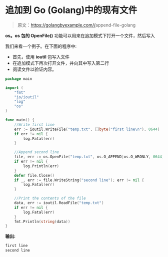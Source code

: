 # 追加到 Go (Golang)中的现有文件

> 原文：<https://golangbyexample.com//>append-file-golang

**os。os 包的 OpenFile()** 功能可以用来在追加模式下打开一个文件，然后写入

我们来看一个例子。在下面的程序中:

*   首先，使用 **ioutil** 包写入文件
*   在追加模式下再次打开文件，并向其中写入第二行
*   阅读文件以验证内容。

```go
package main

import (
    "fmt"
    "io/ioutil"
    "log"
    "os"
)

func main() {
    //Write first line
    err := ioutil.WriteFile("temp.txt", []byte("first line\n"), 0644)
    if err != nil {
        log.Fatal(err)
    }

    //Append second line
    file, err := os.OpenFile("temp.txt", os.O_APPEND|os.O_WRONLY, 0644)
    if err != nil {
        log.Println(err)
    }
    defer file.Close()
    if _, err := file.WriteString("second line"); err != nil {
        log.Fatal(err)
    }

    //Print the contents of the file
    data, err := ioutil.ReadFile("temp.txt")
    if err != nil {
        log.Fatal(err)
    }
    fmt.Println(string(data))
}
```

**输出:**

```go
first line
second line
```